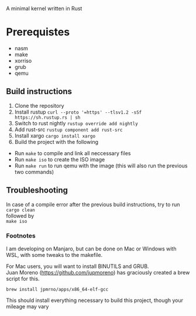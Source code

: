 A minimal kernel written in Rust

# Prerequistes
- nasm
- make
- xorriso
- grub
- qemu

## Build instructions
1. Clone the repository
2. Install rustup
```curl --proto '=https' --tlsv1.2 -sSf https://sh.rustup.rs | sh```
3. Switch to rust nightly
```rustup override add nightly```
4. Add rust-src
```rustup component add rust-src```
5. Install xargo
```cargo install xargo```
6. Build the project with the following
- Run ```make``` to compile and link all neccessary files
- Run ```make iso``` to create the ISO image
- Run ```make run``` to run qemu with the image (this will also run the previous two commands)

## Troubleshooting
  In case of a compile error after the previous build instructions, try to run <br />
  ```cargo clean``` <br />
  followed by <br />
  ```make iso``` <br />

### Footnotes
I am developing on Manjaro, but can be done on Mac or Windows with WSL, with some tweaks to the makefile.

For Mac users, you will want to install BINUTILS and GRUB. <br /> Juan Moreno (https://github.com/jupmoreno) has graciously created a brew script for this.

```brew install jpmrno/apps/x86_64-elf-gcc``` 

This should install everything necessary to build this project, though your mileage may vary<br />
